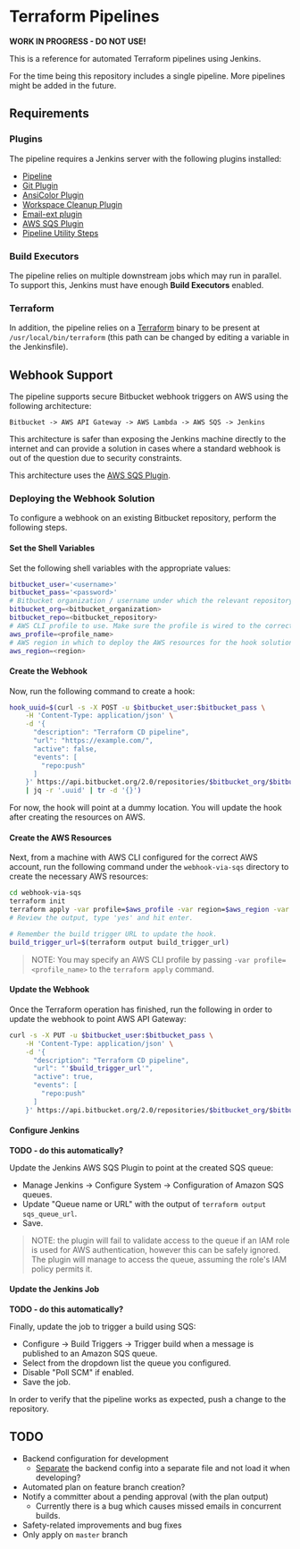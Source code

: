 # Terraform Pipelines

**WORK IN PROGRESS - DO NOT USE!**

This is a reference for automated Terraform pipelines using Jenkins.

For the time being this repository includes a single pipeline. More pipelines might be added in the
future.

## Requirements

### Plugins

The pipeline requires a Jenkins server with the following plugins installed:

- [Pipeline][1]
- [Git Plugin][2]
- [AnsiColor Plugin][3]
- [Workspace Cleanup Plugin][4]
- [Email-ext plugin][7]
- [AWS SQS Plugin][8]
- [Pipeline Utility Steps][9]

### Build Executors

The pipeline relies on multiple downstream jobs which may run in parallel. To support this, Jenkins
must have enough **Build Executors** enabled.

### Terraform

In addition, the pipeline relies on a [Terraform][5] binary to be present at
`/usr/local/bin/terraform` (this path can be changed by editing a variable in the Jenkinsfile).

## Webhook Support

The pipeline supports secure Bitbucket webhook triggers on AWS using the following architecture:

    Bitbucket -> AWS API Gateway -> AWS Lambda -> AWS SQS -> Jenkins

This architecture is safer than exposing the Jenkins machine directly to the internet and can
provide a solution in cases where a standard webhook is out of the question due to security
constraints.

This architecture uses the [AWS SQS Plugin][8].

### Deploying the Webhook Solution

To configure a webhook on an existing Bitbucket repository, perform the following steps.

#### Set the Shell Variables

Set the following shell variables with the appropriate values:

```bash
bitbucket_user='<username>'
bitbucket_pass='<password>'
# Bitbucket organization / username under which the relevant repository exists.
bitbucket_org=<bitbucket_organization>
bitbucket_repo=<bitbucket_repository>
# AWS CLI profile to use. Make sure the profile is wired to the correct AWS account.
aws_profile=<profile_name>
# AWS region in which to deploy the AWS resources for the hook solution.
aws_region=<region>
```

#### Create the Webhook

Now, run the following command to create a hook:

```bash
hook_uuid=$(curl -s -X POST -u $bitbucket_user:$bitbucket_pass \
    -H 'Content-Type: application/json' \
    -d '{
      "description": "Terraform CD pipeline",
      "url": "https://example.com/",
      "active": false,
      "events": [
        "repo:push"
      ]
    }' https://api.bitbucket.org/2.0/repositories/$bitbucket_org/$bitbucket_repo/hooks \
    | jq -r '.uuid' | tr -d '{}')
```

For now, the hook will point at a dummy location. You will update the hook after creating the
resources on AWS.

#### Create the AWS Resources

Next, from a machine with AWS CLI configured for the correct AWS account, run the following command
under the `webhook-via-sqs` directory to create the necessary AWS resources:

```bash
cd webhook-via-sqs
terraform init
terraform apply -var profile=$aws_profile -var region=$aws_region -var bitbucket-hook-uuid=$hook_uuid
# Review the output, type 'yes' and hit enter.

# Remember the build trigger URL to update the hook.
build_trigger_url=$(terraform output build_trigger_url)
```

>NOTE: You may specify an AWS CLI profile by passing `-var profile=<profile_name>` to the
>`terraform apply` command.

#### Update the Webhook

Once the Terraform operation has finished, run the following in order to update the webhook to
point AWS API Gateway:

```bash
curl -s -X PUT -u $bitbucket_user:$bitbucket_pass \
    -H 'Content-Type: application/json' \
    -d '{
      "description": "Terraform CD pipeline",
      "url": "'$build_trigger_url'",
      "active": true,
      "events": [
        "repo:push"
      ]
    }' https://api.bitbucket.org/2.0/repositories/$bitbucket_org/$bitbucket_repo/hooks/$hook_uuid
```

#### Configure Jenkins

**TODO - do this automatically?**

Update the Jenkins AWS SQS Plugin to point at the created SQS queue:

  - Manage Jenkins -> Configure System -> Configuration of Amazon SQS queues.
  - Update "Queue name or URL" with the output of `terraform output sqs_queue_url`.
  - Save.

>NOTE: the plugin will fail to validate access to the queue if an IAM role is used for AWS
>authentication, however this can be safely ignored. The plugin will manage to access the queue,
>assuming the role's IAM policy permits it.

#### Update the Jenkins Job

**TODO - do this automatically?**

Finally, update the job to trigger a build using SQS:

- Configure -> Build Triggers -> Trigger build when a message is published to an Amazon SQS queue.
- Select from the dropdown list the queue you configured.
- Disable "Poll SCM" if enabled.
- Save the job.

In order to verify that the pipeline works as expected, push a change to the repository.

## TODO

- Backend configuration for development
  - [Separate][6] the backend config into a separate file and not load it when developing?
- Automated plan on feature branch creation?
- Notify a committer about a pending approval (with the plan output)
  - Currently there is a bug which causes missed emails in concurrent builds.
- Safety-related improvements and bug fixes
- Only apply on `master` branch

[1]: https://plugins.jenkins.io/workflow-aggregator
[2]: https://plugins.jenkins.io/git
[3]: https://plugins.jenkins.io/ansicolor
[4]: https://plugins.jenkins.io/ws-cleanup
[5]: https://www.terraform.io/downloads.html
[6]: https://www.terraform.io/docs/backends/config.html#partial-configuration
[7]: https://plugins.jenkins.io/email-ext
[8]: https://plugins.jenkins.io/aws-sqs
[9]: https://plugins.jenkins.io/pipeline-utility-steps
